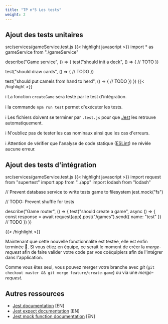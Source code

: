 ```yaml
---
title: "TP n°5 Les tests"
weight: 2
---
```


## Ajout des tests unitaires

src/services/gameService.test.js
{{< highlight javascript >}}
import * as gameService from "./gameService"

describe("Game service", () => {
  test("should init a deck", () => {
    // TOTO
  })

  test("should draw cards", () => {
    // TODO
  })

  test("should put camels from hand to herd", () => {
    // TODO
  })
})
{{< /highlight >}}

ℹ️ La fonction `createGame` sera testé par le test d'intégration.

ℹ️ la commande `npm run test` permet d'exécuter les tests.

ℹ️  Les fichiers doivent se terminer par `.test.js` pour que [Jest](https://jestjs.io/) les retrouve automatiquement.

ℹ️  N'oubliez pas de tester les cas nominaux ainsi que les cas d'erreurs.

ℹ️  Attention de vérifier que l'analyse de code statique ([ESLint](https://eslint.org/)) ne révèle aucune erreur.

## Ajout des tests d'intégration

src/services/gameService.test.js
{{< highlight javascript >}}
import request from "supertest"
import app from "../app"
import lodash from "lodash"

// Prevent database service to write tests game to filesystem
jest.mock("fs")

// TODO: Prevent shuffle for tests

describe("Game router", () => {
  test("should create a game", async () => {
    const response = await request(app).post("/games").send({ name: "test" })
    // TODO
  })
})

{{< /highlight >}}

Maintenant que cette nouvelle fonctionnalité est testée, elle est enfin terminée 🎉.
Si vous étiez en équipe, ce serait le moment de créer la *merge-request* afin de faire valider votre code par vos coéquipiers afin de l'intégrer dans l'application.

Comme vous êtes seul, vous pouvez merger votre branche avec *git* (`git checkout master && git merge feature/create-game`) ou via une *merge-request*.

## Autres ressources

 * [Jest documentation](https://jestjs.io/docs/en/getting-started) [EN]
 * [Jest expect documentation](https://jestjs.io/docs/en/expect) [EN]
 * [Jest mock function documentation](https://jestjs.io/docs/en/mock-function-api) [EN]
